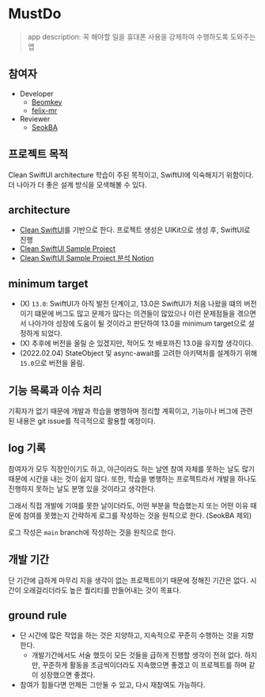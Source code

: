 # MustDo
> app description: 꼭 해야할 일을 휴대폰 사용을 강제하여 수행하도록 도와주는 앱

## 참여자
- Developer
    - [Beomkey](https://github.com/beomkey-nkb)
    - [felix-mr](https://github.com/felix-mr)
- Reviewer
    - [SeokBA](https://github.com/SeokBA)

## 프로젝트 목적
Clean SwiftUI architecture 학습이 주된 목적이고, SwiftUI에 익숙해지기 위함이다. 더 나아가 더 좋은 설계 방식을 모색해볼 수 있다.

## architecture
- [Clean SwiftUI](https://nalexn.github.io/clean-architecture-swiftui/)를 기반으로 한다. 프로젝트 생성은 UIKit으로 생성 후, SwiftUI로 진행
- [Clean SwiftUI Sample Project](https://github.com/nalexn/clean-architecture-swiftui)
- [Clean SwiftUI Sample Project 분석 Notion](https://lucky-sleet-a6d.notion.site/Clean-SwiftUI-Project-d7740078874c43d6b08c40a2f3498234)

## minimum target
- (X) `13.0`: SwiftUI가 아직 발전 단계이고, 13.0은 SwiftUI가 처음 나왔을 떄의 버전이기 떄문에 버그도 많고 문제가 많다는 의견들이 많았으나 이런 문제점들을 겪으면서 나아가야 성장에 도움이 될 것이라고 판단하여 13.0을 minimum target으로 설정하게 되었다.
- (X) 추후에 버전을 올릴 순 있겠지만, 적어도 첫 배포까진 13.0을 유지할 생각이다.
- (2022.02.04) StateObject 및 async-await를 고려한 아키택처를 설계하기 위해 `15.0`으로 버전을 올림.

## 기능 목록과 이슈 처리
기획자가 없기 때문에 개발과 학습을 병행하며 정리할 계획이고, 기능이나 버그에 관련된 내용은 git issue를 적극적으로 활용할 예정이다.

## log 기록
참여자가 모두 직장인이기도 하고, 야근이라도 하는 날엔 참여 자체를 못하는 날도 많기 때문에 시간을 내는 것이 쉽지 않다. 또한, 학습을 병행하는 프로젝트라서 개발을 하나도 진행하지 못하는 날도 분명 있을 것이라고 생각한다. 

그래서 직접 개발에 기여를 못한 날이더라도, 어떤 부분을 학습했는지 또는 어떤 이유 때문에 참여를 못했는지 간략하게 로그를 작성하는 것을 원칙으로 한다. (SeokBA 제외)

로그 작성은 `main` branch에 작성하는 것을 원칙으로 한다.

## 개발 기간
단 기간에 급하게 마무리 지을 생각이 없는 프로젝트이기 때문에 정해진 기간은 없다. 시간이 오래걸리더라도 높은 퀄리티를 만들어내는 것이 목표다.

## ground rule
- 단 시간에 많은 작업을 하는 것은 지양하고, 지속적으로 꾸준히 수행하는 것을 지향한다. 
    - 개발기간에서도 서술 했듯이 모든 것들을 급하게 진행할 생각이 전혀 없다. 하지만, 꾸준하게 활동을 조금씩이더라도 지속했으면 좋겠고 이 프로젝트를 하며 같이 성장했으면 좋겠다. 
- 참여가 힘들다면 언제든 그만둘 수 있고, 다시 재참여도 가능하다.
